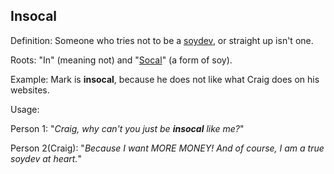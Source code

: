 ## Insocal

Definition: Someone who tries not to be a <a href="https://daarkdev.github.io/thesimpledictionary-words/soydev.html">soydev</a>,
or straight up isn't one.

Roots: "In" (meaning not) and  "<a href="https://daarkdev.github.io/thesimpledictionary-words/socal.html">Socal</a>" (a form of soy).

Example: Mark is __insocal__, because he does not like what Craig does on his websites.

Usage:

Person 1: "*Craig, why can't you just be __insocal__ like me?*"

Person 2(Craig): "*Because I want MORE MONEY! And of course, I am a true soydev at heart.*"
